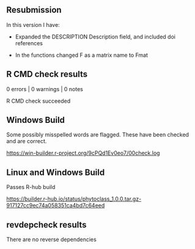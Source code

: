 ## Resubmission

In this version I have:

* Expanded the DESCRIPTION Description field, and included doi references

* In the functions changed F as a matrix name to Fmat


## R CMD check results


0 errors | 0 warnings | 0 notes

R CMD check succeeded


## Windows Build

Some possibly misspelled words are flagged. These have been checked and 
are correct. 

https://win-builder.r-project.org/9cPQd1Ev0eo7/00check.log


## Linux and Windows Build

Passes R-hub build

https://builder.r-hub.io/status/phytoclass_1.0.0.tar.gz-917127cc9ec74a058351ca4bd7c64eed



## revdepcheck results

There are no reverse dependencies





